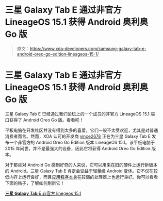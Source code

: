 # 三星 Galaxy Tab E 通过非官方 LineageOS 15.1 获得 Android 奥利奥 Go 版

> 原文：<https://www.xda-developers.com/samsung-galaxy-tab-e-android-oreo-go-edition-lineageos-15-1/>

# 三星 Galaxy Tab E 通过非官方 LineageOS 15.1 获得 Android 奥利奥 Go 版

三星 Galaxy Tab E 已经通过我们论坛上的一个成员的非官方 LineageOS 15.1 端口获得了 Android Oreo Go 版。看看吧！

平板电脑在开发社区并没有得到太多的喜爱。它们一般不太受欢迎，尤其是对普通消费者而言。然而，XDA 认可的开发商 [vince2678](https://forum.xda-developers.com/member.php?u=7569388) 正在为三星 Galaxy Tab E 发布一个非官方的 Android Oreo Go Edition 版本 LineageOS 15.1。该平板电脑于 2015 年问世，并不是最强大的设备，因此它将获得 Android Oreo Go Edition 版本。

对于那些对 Android Go 感到好奇的人来说，它可以用来在旧的硬件上运行新版本的 Android。三星 Galaxy Tab E 肯定会受益于轻量级 Android 变体。它不仅在较低内存上运行良好，而且[应用程序本身](https://www.xda-developers.com/android-go-apps-comparison/)在较弱的处理器上也运行良好。你可以看看下面的帖子，了解如何刷新它！

[**三星 Galaxy Tab E** 非官方 linegeos 15.1 ](https://forum.xda-developers.com/galaxy-tab-e/development/unofficial-lineageos-15-1-galaxy-tab-e-t3821562)